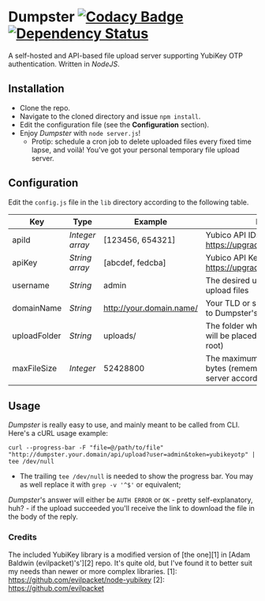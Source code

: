 # Dumpster [![Codacy Badge](https://api.codacy.com/project/badge/grade/29b49730fea944feb66f85f73f4c858f)](https://www.codacy.com/app/nmaggioni/Dumpster) [![Dependency Status](https://david-dm.org/nmaggioni/dumpster.svg)](https://david-dm.org/nmaggioni/dumpster)
A self-hosted and API-based file upload server supporting YubiKey OTP authentication. Written in *NodeJS*.

## Installation
+ Clone the repo.
+ Navigate to the cloned directory and issue `npm install`.
+ Edit the configuration file (see the **Configuration** section).
+ Enjoy *Dumpster* with `node server.js`!
  + Protip: schedule a cron job to delete uploaded files every fixed time lapse, and voilà! You've got your personal temporary file upload server.

## Configuration
Edit the `config.js` file in the `lib` directory according to the following table.

| Key | Type | Example | Description |
| --- | --- | --- | --- |
| apiId | *Integer array*| [123456, 654321] | Yubico API IDs - get one at: https://upgrade.yubico.com/getapikey/ |
| apiKey | *String array* | [abcdef, fedcba] | Yubico API Keys - get one at: https://upgrade.yubico.com/getapikey/ |
| username | *String* | admin | The desired username needed to upload files |
| domainName | *String* | http://your.domain.name/ | Your TLD or subdomain (path relative to Dumpster's root) |
| uploadFolder | *String* | uploads/ | The folder where the uploaded files will be placed (relative to Dumpster's root) |
| maxFileSize | *Integer* | 52428800 | The maximum upload dimension in bytes (remember to adjust your web server accordingly!) |

## Usage
*Dumpster* is really easy to use, and mainly meant to be called from CLI. Here's a cURL usage example:

`curl --progress-bar -F "file=@/path/to/file" "http://dumpster.your.domain/api/upload?user=admin&token=yubikeyotp" | tee /dev/null`

+ The trailing `tee /dev/null` is needed to show the progress bar. You may as well replace it with `grep -v '^$'` or equivalent;

*Dumpster*'s answer will either be `AUTH ERROR` or `OK` - pretty self-explanatory, huh? - if the upload succeeded you'll receive the link to download the file in the body of the reply.

### Credits
The included YubiKey library is a modified version of [the one][1] in [Adam Baldwin (evilpacket)'s'][2] repo. It's quite old, but I've found it to better suit my needs than newer or more complex libraries.
[1]: https://github.com/evilpacket/node-yubikey
[2]: https://github.com/evilpacket
